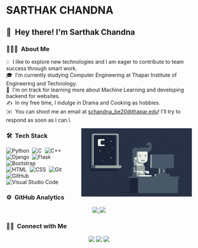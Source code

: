 # SARTHAK CHANDNA


 ## 👋 &nbsp;Hey there! I'm Sarthak Chandna 

### 👨🏻‍💻 &nbsp;About Me

💡 &nbsp;I like to explore new technologies and I am eager to contribute to team success through smart work.\
🎓 &nbsp;I'm currently studying Computer Engineering at Thapar Institute of Engineering and Technology.\
🌱 &nbsp;I'm on track for learning more about Machine Learning and developing backend for websites.\
✍️ &nbsp;In my free time, I indulge in Drama and Cooking as hobbies.\
✉️ &nbsp;You can shoot me an email at schandna_be20@thapar.edu! I'll try to respond as soon as I can.\
<!-- 📄 &nbsp;Please have a look at my [Résumé] --> 

<img alt="Night Coding" src="https://raw.githubusercontent.com/AVS1508/AVS1508/master/assets/Night-Coding.gif" align="right"/>

### 🛠 &nbsp;Tech Stack

![Python](https://img.shields.io/badge/-Python-05122A?style=flat&logo=python)&nbsp;
![C](https://img.shields.io/badge/-C-05122A?style=flat&logo=C&logoColor=A8B9CC)&nbsp;
![C++](https://img.shields.io/badge/-C++-05122A?style=flat&logo=C%2B%2B&logoColor=00599C)&nbsp;
![Django](https://img.shields.io/badge/-Django-05122A?style=flat&logo=django&logoColor=092E20)&nbsp;
![Flask](https://img.shields.io/badge/-Flask-05122A?style=flat&logo=flask)&nbsp;
![Bootstrap](https://img.shields.io/badge/-Bootstrap-05122A?style=flat&logo=bootstrap&logoColor=563D7C)\
![HTML](https://img.shields.io/badge/-HTML-05122A?style=flat&logo=HTML5)&nbsp;
![CSS](https://img.shields.io/badge/-CSS-05122A?style=flat&logo=CSS3&logoColor=1572B6)&nbsp;
![Git](https://img.shields.io/badge/-Git-05122A?style=flat&logo=git)&nbsp;
![GitHub](https://img.shields.io/badge/-GitHub-05122A?style=flat&logo=github)&nbsp;
![Visual Studio Code](https://img.shields.io/badge/-Visual%20Studio%20Code-05122A?style=flat&logo=visual-studio-code&logoColor=007ACC)&nbsp;

### ⚙️ &nbsp;GitHub Analytics

<p align="center">
<a href="https://github.com/AVS1508">
  <img height="180em" src="https://github-readme-stats-eight-theta.vercel.app/api?username=CodeOnnnn&show_icons=true&theme=algolia&include_all_commits=true&count_private=true"/>
  <img height="180em" src="https://github-readme-stats-eight-theta.vercel.app/api/top-langs/?username=CodeOnnnn&layout=compact&langs_count=8&theme=algolia"/>
</a>
</p>

### 🤝🏻 &nbsp;Connect with Me

<p align="center">
<a href="https://www.linkedin.com/in/sarthak-chandna-5a63491b7/"><img src="https://img.shields.io/badge/-Sarthak%20Chandna-0077B5?style=flat&logo=Linkedin&logoColor=white"/></a>
<a href="mailto:schandna_be20@thapar.edu"><img src="https://img.shields.io/badge/-schandna_be20@thapar.edu-D14836?style=flat&logo=Gmail&logoColor=white"/></a>
<a href="https://instagram.com/adityavs_"><img src="https://img.shields.io/badge/-@_sarthakchandna-E4405F?style=flat&logo=Instagram&logoColor=white"/></a>

</p>
